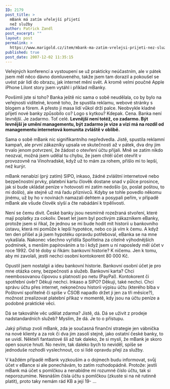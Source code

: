 ```yaml
---
ID: 2179
post_title: >
  mBank má zatím vřelejší přijetí
  než služby
author: Patrick Zandl
post_excerpt: ""
layout: post
permalink: >
  https://www.marigold.cz/item/mbank-ma-zatim-vrelejsi-prijeti-nez-sluzby
published: true
post_date: 2007-12-02 11:35:15
---
```

Veřejných konferencí a vystoupení se už prakticky neúčastním, ale v pátek jsem měl něco dávno domluveného, takže jsem tam dorazil a pokoušel se uvést pár lidí do obrazu, jak internet mění svět. A kromě velmi poučné Apple iPhone LiIont story jsem vytáhl i příklad mBanky. 

Povšimli jste si toho? Banka ještě nic sama o sobě neudělala, co by bylo na veřejnosti viditelné, kromě toho, že spustila reklamu, webové stránky s blogem a fórem. A přesto jí masa lidí vůkol drží palce. Neobvykle kladné přijetí nové banky způsobilo co? Logo s kytkou? Kdepak. Cena. Banka není levnější. Je zadarmo. Toť celé. <b>Levnější není totéž, co zadarmo. Být levnější je umění managementu, být zadarmo je vize a vizi má na rozdíl od managementu internetová komunita zvláště v oblibě.</b> 

Sama o sobě mBank nic signifikantního nepředvedla. Jistě, spustila reklamní kampaň, ale první zákazníky upsala ve skutečnosti až v pátek, dva dny jim trvalo jenom potvrzení, že žádost o otevření účtu přijali. Mně se zatím nikdo neozval, možná jsem udělal tu chybu, že jsem chtěl účet otevřít v provozovně na Vinohradské, když už to mám za rohem, přišlo mi to lepší, než kurýr. 

mBank nenabízí (prý zatím) SIPO, inkaso, žádné zvláštní internetové nebo bezpečnostní prvky, platební kartu člověk dostane snad v půlce prosince, jak si bude ukládat peníze v hotovosti mi zatím nedošlo (jo, poslat poštou, to mi došlo), ale stejně už má řadu příznivců. Kdyby se tohle povedlo někomu jinému, už by ho v novinách namazali dehtem a posypali peřím, v případě mBank ale všude člověk slyší a čte nabádání k trpělivosti. 

Není se čemu divit. České banky jsou nesmírně rozežraná stvoření, které mají poplatky za cokoliv. Deset let jsem byl poctivým zákazníkem eBanky, protože jsem si říkal, že jednou se mi bude hodit mít historii u bankovního ústavu, která mi pomůže k lepší hypotéce, nebo co já vím k čemu. A když ten den přišel a já jsem hypotéku opravdu potřeboval, eBanka se na mne vykašlala. Nakonec všechno vyřídila Spořitelna za citelně výhodnějších podmínek, s menším papírováním a to i když jsem u ní naposledy měl účet v roce 1992. Od té doby si říkám: bankovní historie? K ničemu. Jen k tomu, aby mi zavolali, jestli nechci osobní kontokorent 80 000 Kč. 

Opustil jsem nostalgii a ideu bankovní historie. Bankovní osobní účet je pro mne otázka ceny, bezpečnosti a služeb. Bankovní karta? Chci neembosovanou čipovou s platností po netu (PayPal). Kontokorent či spotřební úvěr? Děkuji nechci. Inkaso a SIPO? Děkuji, také nechci. Chci správu účtu přes internet, nekonečnou historii výpisu účtu (kterého blba v Poštovní spořitelně či spíše v ČSOB napadlo držet ji jen za tři měsíce?), možnost zrealizovat platební příkaz v momentě, kdy jsou na účtu peníze a podobné praktické věci. 

Dá se takováhle věc udělat zdarma? Jistě, dá. Dá se uživit z prodeje nadstandardních služeb? Myslím, že dá. Je to o přístupu. 

Jaký přístup zvolí mBank, zda je současná finanční strategie jen vábnička na nové klienty a za rok či dva jim zasolí stejně, jako ostatní české banky, to se uvidí. Někteří fantastové šli až tak daleko,  že si myslí, že mBank je skoro open source hnutí. No nevím, tak daleko bych to neviděl, spíše se jednoduše rozhodli vyslechnout, co si lidé opravdu přejí za služby. 

 V každém případě mBank vyzkouším a o dojmech budu informovat, svůj účet v eBance si ale ponechávám, to zatím rozhodopádně. Protože: jestli mBank má účet s pomlčkou a nenabídne mi rozumné číslo účtu, tak si neporozumíme. Nesnáším čísla účtu s pomlčkou (zkuste si na ně rutinně platit), proto taky nemám rád KB a její 19- ...